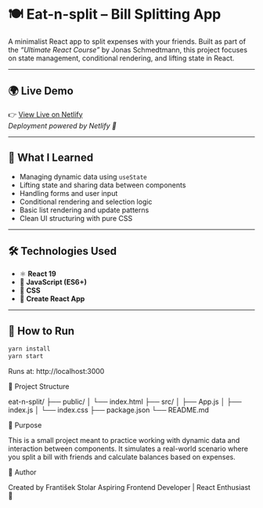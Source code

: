 # 🍽️ Eat-n-split – Bill Splitting App

A minimalist React app to split expenses with your friends. Built as part of the _“Ultimate React Course”_ by Jonas Schmedtmann, this project focuses on state management, conditional rendering, and lifting state in React.

---

## 🌍 Live Demo

👉 [View Live on Netlify](https://eat-n-split-frantisek.netlify.app)  
_Deployment powered by Netlify 🚀_

---

## 🧠 What I Learned

-   Managing dynamic data using `useState`
-   Lifting state and sharing data between components
-   Handling forms and user input
-   Conditional rendering and selection logic
-   Basic list rendering and update patterns
-   Clean UI structuring with pure CSS

---

## 🛠️ Technologies Used

-   ⚛️ **React 19**
-   🧠 **JavaScript (ES6+)**
-   🎨 **CSS**
-   🚀 **Create React App**

---

## 🧪 How to Run

```bash
yarn install
yarn start
```

Runs at: http://localhost:3000

📁 Project Structure

eat-n-split/
├── public/
│ └── index.html
├── src/
│ ├── App.js
│ ├── index.js
│ └── index.css
├── package.json
└── README.md

🎯 Purpose

This is a small project meant to practice working with dynamic data and interaction between components. It simulates a real-world scenario where you split a bill with friends and calculate balances based on expenses.

👤 Author

Created by František Stolar
Aspiring Frontend Developer | React Enthusiast 🚀
